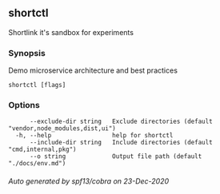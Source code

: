 ## shortctl

Shortlink it's sandbox for experiments

### Synopsis

Demo microservice architecture and best practices

```
shortctl [flags]
```

### Options

```
      --exclude-dir string   Exclude directories (default "vendor,node_modules,dist,ui")
  -h, --help                 help for shortctl
      --include-dir string   Include directories (default "cmd,internal,pkg")
      --o string             Output file path (default "./docs/env.md")
```

###### Auto generated by spf13/cobra on 23-Dec-2020
